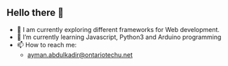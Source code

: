 ## Hello there 👋 
- 👀 I am currently exploring different frameworks for Web development.
- 🌱 I’m currently learning Javascript, Python3 and Arduino programming
- 📫 How to reach me:
  * ayman.abdulkadir@ontariotechu.net

<!---
Ayman-tron/Ayman-tron is a ✨ special ✨ repository because its `README.md` (this file) appears on your GitHub profile.
You can click the Preview link to take a look at your changes.
--->

